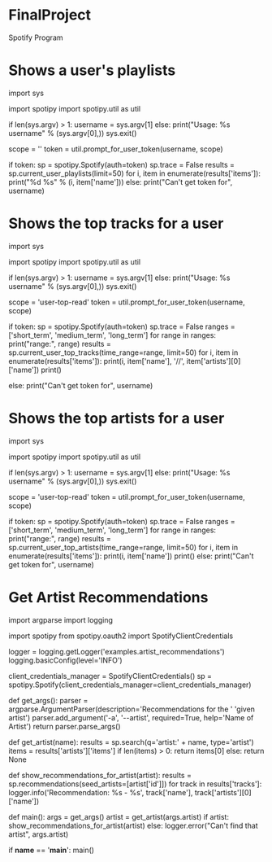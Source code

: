 # FinalProject
Spotify Program

# Shows a user's playlists

import sys

import spotipy
import spotipy.util as util

if len(sys.argv) > 1:
    username = sys.argv[1]
else:
    print("Usage: %s username" % (sys.argv[0],))
    sys.exit()

scope = ''
token = util.prompt_for_user_token(username, scope)

if token:
    sp = spotipy.Spotify(auth=token)
    sp.trace = False
    results = sp.current_user_playlists(limit=50)
    for i, item in enumerate(results['items']):
        print("%d %s" % (i, item['name']))
else:
    print("Can't get token for", username)
    
# Shows the top tracks for a user

import sys

import spotipy
import spotipy.util as util

if len(sys.argv) > 1:
    username = sys.argv[1]
else:
    print("Usage: %s username" % (sys.argv[0],))
    sys.exit()

scope = 'user-top-read'
token = util.prompt_for_user_token(username, scope)

if token:
    sp = spotipy.Spotify(auth=token)
    sp.trace = False
    ranges = ['short_term', 'medium_term', 'long_term']
    for range in ranges:
        print("range:", range)
        results = sp.current_user_top_tracks(time_range=range, limit=50)
        for i, item in enumerate(results['items']):
            print(i, item['name'], '//', item['artists'][0]['name'])
        print()

else:
    print("Can't get token for", username)
    
# Shows the top artists for a user

import sys

import spotipy
import spotipy.util as util

if len(sys.argv) > 1:
    username = sys.argv[1]
else:
    print("Usage: %s username" % (sys.argv[0],))
    sys.exit()

scope = 'user-top-read'
token = util.prompt_for_user_token(username, scope)

if token:
    sp = spotipy.Spotify(auth=token)
    sp.trace = False
    ranges = ['short_term', 'medium_term', 'long_term']
    for range in ranges:
        print("range:", range)
        results = sp.current_user_top_artists(time_range=range, limit=50)
        for i, item in enumerate(results['items']):
            print(i, item['name'])
        print()
else:
    print("Can't get token for", username)
    

# Get Artist Recommendations 

import argparse
import logging

import spotipy
from spotipy.oauth2 import SpotifyClientCredentials


logger = logging.getLogger('examples.artist_recommendations')
logging.basicConfig(level='INFO')

client_credentials_manager = SpotifyClientCredentials()
sp = spotipy.Spotify(client_credentials_manager=client_credentials_manager)


def get_args():
    parser = argparse.ArgumentParser(description='Recommendations for the '
                                     'given artist')
    parser.add_argument('-a', '--artist', required=True, help='Name of Artist')
    return parser.parse_args()


def get_artist(name):
    results = sp.search(q='artist:' + name, type='artist')
    items = results['artists']['items']
    if len(items) > 0:
        return items[0]
    else:
        return None


def show_recommendations_for_artist(artist):
    results = sp.recommendations(seed_artists=[artist['id']])
    for track in results['tracks']:
        logger.info('Recommendation: %s - %s', track['name'],
                    track['artists'][0]['name'])


def main():
    args = get_args()
    artist = get_artist(args.artist)
    if artist:
        show_recommendations_for_artist(artist)
    else:
        logger.error("Can't find that artist", args.artist)


if __name__ == '__main__':
    main()
